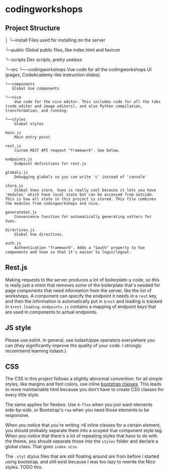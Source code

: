 # codingworkshops

## Project Structure
│
└─install
    Files used for installing on the server

└─public
    Global public files, like index.html and favicon

└─scripts
    Dev scripts, pretty useless

└─src
    └──codingworkshops
        Vue code for all the codingworkshops UI (pages, CodeAcademy-like instruction slides).

    └──components
       Global Vue components

    └──nico
        Vue code for the nico editor. This includes code for all the tabs (code editor and image editors), and also Python compilation, transformation, and running.

    └──styles
        Global styles

    main.js
        Main entry point

    rest.js
        Custom REST API request "framework". See below.

    endpoints.js
        Endpoint definitions for rest.js

    globals.js
        Debugging globals so you can write 'c' instead of 'console'

    store.js
        Global Vuex store. Vuex is really cool because it lets you have 'modules' which have local state but can be accessed from outside. This is how all state in this project is stored. This file combines the modules from codingworkshops and nico.

    generateSet.js
        Convenience function for automatically generating setters for Vuex.

    directives.js
        Global Vue directives.

    auth.js
        Authentication "framework". Adds a "$auth" property to Vue components and Vuex so that it's easier to login/logout.


## Rest.js
Making requests to the server produces a lot of boilerplate-y code, so this is really just a mixin that removes some of the boilerplate that's needed for page components that need information from the server, like the list of workshops. A component can specify the endpoint it needs in a `rest` key, and then the information is automatically put in `$rest` and loading is tracked in `$rest.loading`. `endpoints.js` contains a mapping of endpoint keys that are used in components to actual endpoints.

## JS style
Please use eslint. In general, use lodash/pipe operators everywhere you can (they significantly improve the quality of your code. I strongly recommend learning lodash.)

## CSS
The CSS in this project follows a slightly abnormal convention: for all simple styles, like margins and font colors, use inline [bootstrap classes](https://getbootstrap.com/docs/4.3/utilities/). This leads to more maintainable html because you don't have to create CSS classes for every little style.

The same applies for flexbox. Use `d-flex` when you just want elements side-by-side, or Bootstrap's `row` when you need those elements to be responsive.

When you notice that you're writing >6 inline classes for a certain element, you should probably separate them into a scoped Vue component style tag. When you notice that there's a lot of repeating styles that have to do with the theme, you should separate those into the `styles` folder and declare a global class. That goes `index.scss`.

The `.styl` stylus files that are still floating around are from before I started using bootstrap, and still exist because I was too lazy to rewrite the Nico styles. TODO this.
